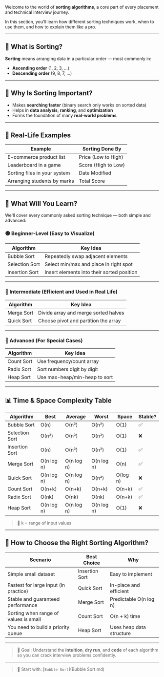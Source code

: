 
Welcome to the world of **sorting algorithms**, a core part of every placement and technical interview journey.

In this section, you'll learn how different sorting techniques work, when to use them, and how to explain them like a pro.

---

## 🤔 What is Sorting?

**Sorting** means arranging data in a particular order — most commonly in:
- **Ascending order** (1, 2, 3, …)
- **Descending order** (9, 8, 7, …)

---

## 🧠 Why Is Sorting Important?

- Makes **searching faster** (binary search only works on sorted data)
- Helps in **data analysis**, **ranking**, and **optimization**
- Forms the foundation of many **real-world problems**

---

## 📘 Real-Life Examples

| Example                                     | Sorting Done By     |
|--------------------------------------------|----------------------|
| E-commerce product list                    | Price (Low to High)  |
| Leaderboard in a game                      | Score (High to Low)  |
| Sorting files in your system               | Date Modified        |
| Arranging students by marks                | Total Score          |

---

## 🧪 What Will You Learn?

We'll cover every commonly asked sorting technique — both simple and advanced:

### 🟢 Beginner-Level (Easy to Visualize)

| Algorithm       | Key Idea                              |
|----------------|----------------------------------------|
| Bubble Sort     | Repeatedly swap adjacent elements      |
| Selection Sort  | Select min/max and place in right spot |
| Insertion Sort  | Insert elements into their sorted position |

---

### 🔵 Intermediate (Efficient and Used in Real Life)

| Algorithm       | Key Idea                               |
|----------------|-----------------------------------------|
| Merge Sort      | Divide array and merge sorted halves    |
| Quick Sort      | Choose pivot and partition the array    |

---

### 🔴 Advanced (For Special Cases)

| Algorithm       | Key Idea                                |
|----------------|------------------------------------------|
| Count Sort      | Use frequency/count array                |
| Radix Sort      | Sort numbers digit by digit              |
| Heap Sort       | Use max-heap/min-heap to sort            |

---

## 📊 Time & Space Complexity Table

| Algorithm       | Best     | Average     | Worst     | Space | Stable? |
|----------------|----------|-------------|-----------|--------|---------|
| Bubble Sort     | O(n)     | O(n²)       | O(n²)     | O(1)  | ✅      |
| Selection Sort  | O(n²)    | O(n²)       | O(n²)     | O(1)  | ❌      |
| Insertion Sort  | O(n)     | O(n²)       | O(n²)     | O(1)  | ✅      |
| Merge Sort      | O(n log n)| O(n log n) | O(n log n)| O(n)  | ✅      |
| Quick Sort      | O(n log n)| O(n log n) | O(n²)     | O(log n)| ❌   |
| Count Sort      | O(n+k)   | O(n+k)      | O(n+k)    | O(n+k)| ✅      |
| Radix Sort      | O(nk)    | O(nk)       | O(nk)     | O(n+k)| ✅      |
| Heap Sort       | O(n log n)| O(n log n) | O(n log n)| O(1)  | ❌      |

> 📌 k = range of input values

---

## 🧠 How to Choose the Right Sorting Algorithm?

| Scenario                                      | Best Choice          | Why                                 |
|----------------------------------------------|----------------------|--------------------------------------|
| Simple small dataset                         | Insertion Sort       | Easy to implement                    |
| Fastest for large input (in practice)        | Quick Sort           | In-place and efficient               |
| Stable and guaranteed performance            | Merge Sort           | Predictable O(n log n)               |
| Sorting when range of values is small        | Count Sort           | O(n + k) time                        |
| You need to build a priority queue           | Heap Sort            | Uses heap data structure             |

---

> 🎯 Goal: Understand the **intuition**, **dry run**, and **code** of each algorithm so you can crack interview problems confidently.

---

> 🔽 Start with: [`Bubble Sort`](Bubble Sort.md) 
